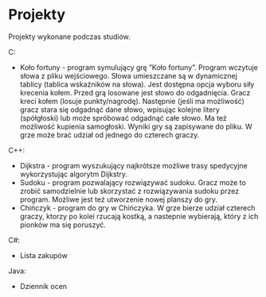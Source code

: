 # Projekty
Projekty wykonane podczas studiów.

C:
- Koło fortuny - program symulujący grę ”Koło fortuny”. Program wczytuje słowa
z pliku wejściowego. Słowa umieszczane są w dynamicznej tablicy (tablica
wskaźników na słowa). Jest dostępna opcja wyboru siły krecenia kołem.
Przed grą losowane jest słowo do odgadnięcia. Gracz kreci kołem (losuje
punkty/nagrodę). Następnie (jeśli ma możliwość) gracz stara się odgadnąć
dane słowo, wpisując kolejne litery (spółgłoski) lub może spróbować odgadnąć całe słowo. Ma też możliwość kupienia samogłoski. Wyniki gry są zapisywane do pliku. W grze może brać udział od jednego do czterech graczy.


C++:
- Dijkstra - program wyszukujący najkrótsze możliwe trasy spedycyjne wykorzystując algorytm Dijkstry.
- Sudoku - program pozwalający rozwiązywać sudoku. Gracz może to zrobić
samodzielnie lub skorzystać z rozwiązywania sudoku przez program. Możliwe
jest też utworzenie nowej planszy do gry.
- Chińczyk - program do gry w Chińczyka. W grze bierze udział czterech graczy, ktorzy po kolei rzucają kostką, a nastepnie wybierają, który z ich pionków
ma się poruszyć.


C#:
- Lista zakupów

Java:
- Dziennik ocen
